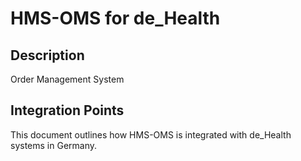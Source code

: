 # HMS-OMS for de_Health

## Description

Order Management System

## Integration Points

This document outlines how HMS-OMS is integrated with de_Health systems in Germany.
